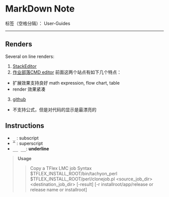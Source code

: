 # MarkDown Note

标签（空格分隔）： User-Guides

---

## Renders
Several on line renders:

1. [StackEditor](https://stackedit.io/editor)
2. [作业部落CMD editor](https://www.zybuluo.com/mdeditor)
前面这两个站点有如下几个特点：
  - 扩展效果支持良好 math expression, flow chart, table
  - render 效果紧凑
3. [github](https://www.zybuluo.com/mdeditor)
  - 不支持公式，但是对代码的显示是最漂亮的


## Instructions

- <kbd>_</kbd> : subscript
- <kbd>^</kbd> : superscript
- <kbd>__ __</kbd>: __underline__ 


>**Usage**
  >>Copy a TFlex LMC job
>Syntax
    $TFLEX_INSTALL_ROOT/bin/tachyon_perl $TFLEX_INSTALL_ROOT/perl/clonejob.pl <source_job_dir> <destination_job_dir> [-result] [-r installroot/app/release or release name or installroot]
